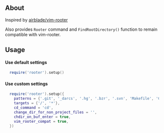 ## About

Inspired by [airblade/vim-rooter](https://github.com/airblade/vim-rooter)

Also provides `Rooter` command and `FindRootDirectory()` function to remain compatible with vim-rooter.

## Usage

#### Use default settings

```lua
  require('rooter').setup()
```

#### Use custom settings

```lua
  require('rooter').setup({
    patterns = {'.git', '_darcs', '.hg', '.bzr', '.svn', 'Makefile', 'CMakeLists.txt', 'package.json', 'Cargo.toml'},
    targets = {'/', '*'},
    cd_command = 'cd',
    change_dir_for_non_project_files = '',
    chdir_on_buf_enter = true,
    vim_rooter_compat = true,
  })
```
